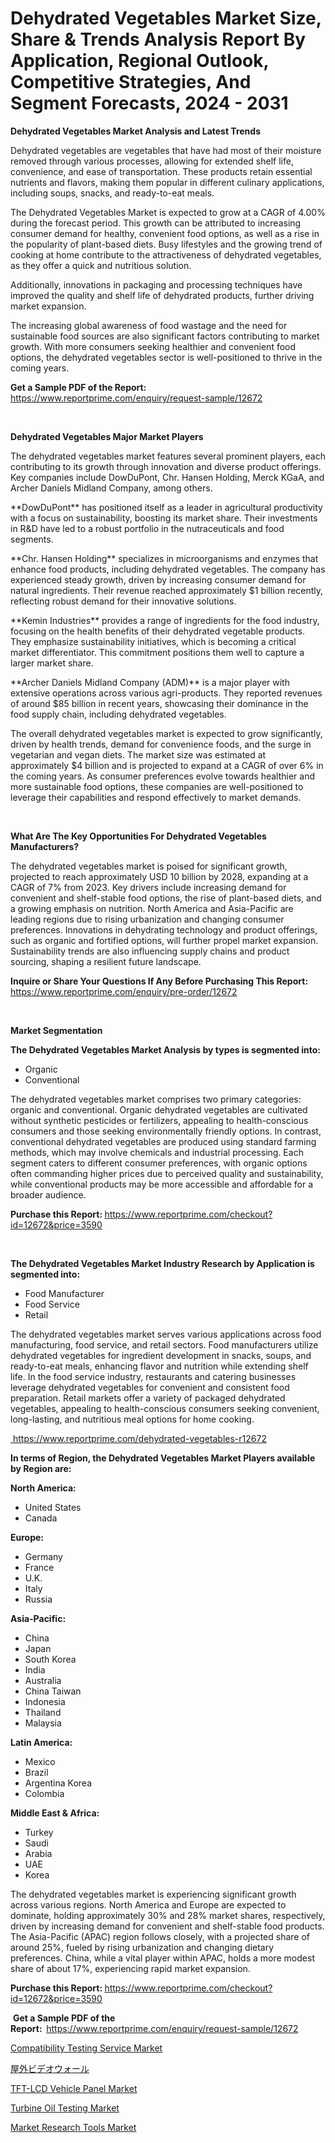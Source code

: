 <p><h1>Dehydrated Vegetables Market Size, Share & Trends Analysis Report By Application, Regional Outlook, Competitive Strategies, And Segment Forecasts, 2024 - 2031</h1></p><p><strong>Dehydrated Vegetables Market Analysis and Latest Trends</strong></p>
<p><p>Dehydrated vegetables are vegetables that have had most of their moisture removed through various processes, allowing for extended shelf life, convenience, and ease of transportation. These products retain essential nutrients and flavors, making them popular in different culinary applications, including soups, snacks, and ready-to-eat meals. </p><p>The Dehydrated Vegetables Market is expected to grow at a CAGR of 4.00% during the forecast period. This growth can be attributed to increasing consumer demand for healthy, convenient food options, as well as a rise in the popularity of plant-based diets. Busy lifestyles and the growing trend of cooking at home contribute to the attractiveness of dehydrated vegetables, as they offer a quick and nutritious solution. </p><p>Additionally, innovations in packaging and processing techniques have improved the quality and shelf life of dehydrated products, further driving market expansion. </p><p>The increasing global awareness of food wastage and the need for sustainable food sources are also significant factors contributing to market growth. With more consumers seeking healthier and convenient food options, the dehydrated vegetables sector is well-positioned to thrive in the coming years.</p></p>
<p><strong>Get a Sample PDF of the Report:&nbsp;</strong> <a href="https://www.reportprime.com/enquiry/request-sample/12672">https://www.reportprime.com/enquiry/request-sample/12672</a></p>
<p>&nbsp;</p>
<p><strong>Dehydrated Vegetables Major Market Players</strong></p>
<p><p>The dehydrated vegetables market features several prominent players, each contributing to its growth through innovation and diverse product offerings. Key companies include DowDuPont, Chr. Hansen Holding, Merck KGaA, and Archer Daniels Midland Company, among others.</p><p>**DowDuPont** has positioned itself as a leader in agricultural productivity with a focus on sustainability, boosting its market share. Their investments in R&D have led to a robust portfolio in the nutraceuticals and food segments.</p><p>**Chr. Hansen Holding** specializes in microorganisms and enzymes that enhance food products, including dehydrated vegetables. The company has experienced steady growth, driven by increasing consumer demand for natural ingredients. Their revenue reached approximately $1 billion recently, reflecting robust demand for their innovative solutions.</p><p>**Kemin Industries** provides a range of ingredients for the food industry, focusing on the health benefits of their dehydrated vegetable products. They emphasize sustainability initiatives, which is becoming a critical market differentiator. This commitment positions them well to capture a larger market share.</p><p>**Archer Daniels Midland Company (ADM)** is a major player with extensive operations across various agri-products. They reported revenues of around $85 billion in recent years, showcasing their dominance in the food supply chain, including dehydrated vegetables.</p><p>The overall dehydrated vegetables market is expected to grow significantly, driven by health trends, demand for convenience foods, and the surge in vegetarian and vegan diets. The market size was estimated at approximately $4 billion and is projected to expand at a CAGR of over 6% in the coming years. As consumer preferences evolve towards healthier and more sustainable food options, these companies are well-positioned to leverage their capabilities and respond effectively to market demands.</p></p>
<p>&nbsp;</p>
<p><strong>What Are The Key Opportunities For Dehydrated Vegetables Manufacturers?</strong></p>
<p><p>The dehydrated vegetables market is poised for significant growth, projected to reach approximately USD 10 billion by 2028, expanding at a CAGR of 7% from 2023. Key drivers include increasing demand for convenient and shelf-stable food options, the rise of plant-based diets, and a growing emphasis on nutrition. North America and Asia-Pacific are leading regions due to rising urbanization and changing consumer preferences. Innovations in dehydrating technology and product offerings, such as organic and fortified options, will further propel market expansion. Sustainability trends are also influencing supply chains and product sourcing, shaping a resilient future landscape.</p></p>
<p><strong>Inquire or Share Your Questions If Any Before Purchasing This Report:</strong> <a href="https://www.reportprime.com/enquiry/pre-order/12672">https://www.reportprime.com/enquiry/pre-order/12672</a></p>
<p>&nbsp;</p>
<p><strong>Market Segmentation</strong></p>
<p><strong>The Dehydrated Vegetables Market Analysis by types is segmented into:</strong></p>
<p><ul><li>Organic</li><li>Conventional</li></ul></p>
<p><p>The dehydrated vegetables market comprises two primary categories: organic and conventional. Organic dehydrated vegetables are cultivated without synthetic pesticides or fertilizers, appealing to health-conscious consumers and those seeking environmentally friendly options. In contrast, conventional dehydrated vegetables are produced using standard farming methods, which may involve chemicals and industrial processing. Each segment caters to different consumer preferences, with organic options often commanding higher prices due to perceived quality and sustainability, while conventional products may be more accessible and affordable for a broader audience.</p></p>
<p><strong>Purchase this Report:&nbsp;</strong><a href="https://www.reportprime.com/checkout?id=12672&price=3590">https://www.reportprime.com/checkout?id=12672&price=3590</a></p>
<p>&nbsp;</p>
<p><strong>The Dehydrated Vegetables Market Industry Research by Application is segmented into:</strong></p>
<p><ul><li>Food Manufacturer</li><li>Food Service</li><li>Retail</li></ul></p>
<p><p>The dehydrated vegetables market serves various applications across food manufacturing, food service, and retail sectors. Food manufacturers utilize dehydrated vegetables for ingredient development in snacks, soups, and ready-to-eat meals, enhancing flavor and nutrition while extending shelf life. In the food service industry, restaurants and catering businesses leverage dehydrated vegetables for convenient and consistent food preparation. Retail markets offer a variety of packaged dehydrated vegetables, appealing to health-conscious consumers seeking convenient, long-lasting, and nutritious meal options for home cooking.</p></p>
<p><a href="https://www.reportprime.com/dehydrated-vegetables-r12672">&nbsp;https://www.reportprime.com/dehydrated-vegetables-r12672</a></p>
<p><strong>In terms of Region, the Dehydrated Vegetables Market Players available by Region are:</strong></p>
<p>
    <p> <strong> North America: </strong>
        <ul>
            <li>United States</li>
            <li>Canada</li>
        </ul>
        </p> 
    <p> <strong> Europe: </strong>
        <ul>
            <li>Germany</li>
            <li>France</li>
            <li>U.K.</li>
            <li>Italy</li>
            <li>Russia</li>
        </ul>
        </p> 
    <p> <strong> Asia-Pacific: </strong>
        <ul>
            <li>China</li>
            <li>Japan</li>
            <li>South Korea</li>
            <li>India</li>
            <li>Australia</li>
            <li>China Taiwan</li>
            <li>Indonesia</li>
            <li>Thailand</li>
            <li>Malaysia</li>
        </ul>
        </p> 
    <p> <strong> Latin America: </strong>
        <ul>
            <li>Mexico</li>
            <li>Brazil</li>
            <li>Argentina Korea</li>
            <li>Colombia</li>
        </ul>
        </p> 
    <p> <strong> Middle East & Africa: </strong>
        <ul>
            <li>Turkey</li>
            <li>Saudi</li>
            <li>Arabia</li>
            <li>UAE</li>
            <li>Korea</li>
        </ul>
    </p>
    </p>
<p><p>The dehydrated vegetables market is experiencing significant growth across various regions. North America and Europe are expected to dominate, holding approximately 30% and 28% market shares, respectively, driven by increasing demand for convenient and shelf-stable food products. The Asia-Pacific (APAC) region follows closely, with a projected share of around 25%, fueled by rising urbanization and changing dietary preferences. China, while a vital player within APAC, holds a more modest share of about 17%, experiencing rapid market expansion.</p></p>
<p><strong>Purchase this Report: </strong><a href="https://www.reportprime.com/checkout?id=12672&price=3590">https://www.reportprime.com/checkout?id=12672&price=3590</a></p>
<p>&nbsp;<strong>Get a Sample PDF of the Report:&nbsp;&nbsp;</strong><a href="https://www.reportprime.com/enquiry/request-sample/12672">https://www.reportprime.com/enquiry/request-sample/12672</a></p>
<p><strong></strong></p>
<p><p><a href="https://www.linkedin.com/pulse/compatibility-testing-service-market-research-report-exploring-osv7e?trackingId=qsKcZCnhTpKDRfO7%2FMkbNg%3D%3D">Compatibility Testing Service Market</a></p><p><a href="https://medium.com/@cassianlinzjx/%E3%82%A2%E3%82%A6%E3%83%88%E3%83%89%E3%82%A2%E3%83%93%E3%83%87%E3%82%AA%E3%82%A6%E3%82%A9%E3%83%BC%E3%83%AB%E5%B8%82%E5%A0%B4%E3%81%AE%E6%B7%B1%E6%8E%98%E3%82%8A-%E3%83%88%E3%83%AC%E3%83%B3%E3%83%89-%E5%B8%82%E5%A0%B4%E3%82%BB%E3%82%B0%E3%83%A1%E3%83%B3%E3%83%86%E3%83%BC%E3%82%B7%E3%83%A7%E3%83%B3-%E7%AB%B6%E4%BA%89%E5%88%86%E6%9E%90-f4713d90deef">屋外ビデオウォール</a></p><p><a href="https://issuu.com/reportprime-2/docs/tft-lcd-vehicle-panel-market-size-2_0ddee09b5d24da">TFT-LCD Vehicle Panel Market</a></p><p><a href="https://www.linkedin.com/pulse/comprehensive-analysis-global-turbine-oil-testing-market-3zwze?trackingId=7hM54tVUShSpSAI1py6FkA%3D%3D">Turbine Oil Testing Market</a></p><p><a href="https://medium.com/@bartlakin73/market-research-tools-market-forecast-global-market-trends-and-analysis-from-2024-to-2031-covered-03eba8851ad4">Market Research Tools Market</a></p></p>